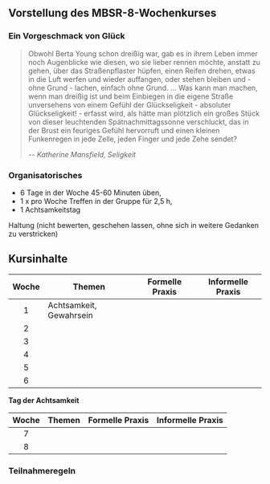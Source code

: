 ## Vorstellung des MBSR-8-Wochenkurses

### Ein Vorgeschmack von Glück

> Obwohl Berta Young schon dreißig war, gab es in ihrem Leben immer noch Augenblicke wie diesen, wo sie lieber rennen möchte, anstatt zu gehen, 
  über das Straßenpflaster hüpfen, einen Reifen drehen, etwas in die Luft werfen und wieder auffangen, oder stehen bleiben und - ohne Grund - lachen, 
  einfach ohne Grund. ... Was kann man machen, wenn man dreißig ist und beim Einbiegen in die eigene Straße unversehens von einem Gefühl der 
  Glückseligkeit - absoluter Glückseligkeit! - erfasst wird, als hätte man plötzlich ein großes Stück von dieser leuchtenden Spätnachmittagssonne verschluckt, 
  das in der Brust ein feuriges Gefühl hervorruft und einen kleinen Funkenregen in jede Zelle, jeden Finger und jede Zehe sendet?
>
> -- _Katherine Mansfield, Seligkeit_

### Organisatorisches

- 6 Tage in  der Woche 45-60 Minuten üben, 
- 1 x pro Woche Treffen in der Gruppe für 2,5 h, 
- 1 Achtsamkeitstag

Haltung (nicht bewerten, geschehen lassen, ohne sich in weitere Gedanken zu verstricken)

## Kursinhalte

| Woche | Themen | Formelle Praxis | Informelle Praxis |
|:-----:|--------|-----------------|-------------------|
|   1   | Achtsamkeit, Gewahrsein |                 |                   |
|   2   |        |                 |                   |
|   3   |        |                 |                   |
|   4   |        |                 |                   |
|   5   |        |                 |                   |
|   6   |        |                 |                   |

__Tag der Achtsamkeit__

| Woche | Themen | Formelle Praxis | Informelle Praxis |
|:-----:|--------|-----------------|-------------------|
|   7   |        |                 |                   |
|   8   |        |                 |                   |

### Teilnahmeregeln

